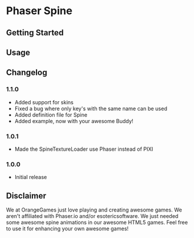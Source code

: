 Phaser Spine
============

Getting Started
---------------

Usage
-----

Changelog
---------
### 1.1.0
* Added support for skins
* Fixed a bug where only key's with the same name can be used
* Added definition file for Spine
* Added example, now with your awesome Buddy!

### 1.0.1
* Made the SpineTextureLoader use Phaser instead of PIXI

### 1.0.0
* Initial release

Disclaimer
----------
We at OrangeGames just love playing and creating
awesome games. We aren't affiliated with Phaser.io and/or esotericsoftware. We just needed some awesome spine animations in our awesome HTML5 games. Feel free to use it for enhancing your own awesome games!